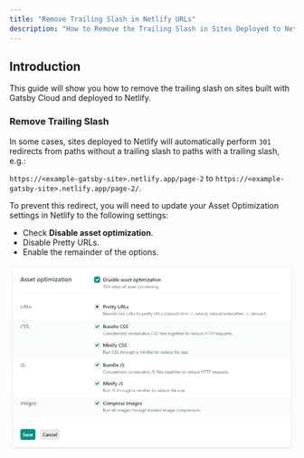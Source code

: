 ```yaml
---
title: "Remove Trailing Slash in Netlify URLs"
description: "How to Remove the Trailing Slash in Sites Deployed to Netlify"
---
```


## Introduction

This guide will show you how to remove the trailing slash on sites built with Gatsby Cloud and deployed to Netlify.

### Remove Trailing Slash

In some cases, sites deployed to Netlify will automatically perform `301` redirects from paths without a trailing slash to paths with a trailing slash, e.g.:

`https://<example-gatsby-site>.netlify.app/page-2` to
`https://<example-gatsby-site>.netlify.app/page-2/`.

To prevent this redirect, you will need to update your Asset Optimization settings in Netlify to the following settings:

- Check **Disable asset optimization**.
- Disable Pretty URLs.
- Enable the remainder of the options.

![Netlify Asset Optimization Settings](../../images/netlify-asset-optimization-settings.png)
